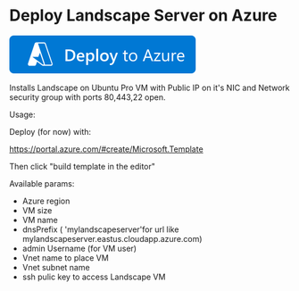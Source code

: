 # Deploy Landscape Server on Azure

[![Deploy To Azure](https://raw.githubusercontent.com/Azure/azure-quickstart-templates/master/1-CONTRIBUTION-GUIDE/images/deploytoazure.svg?sanitize=true)](https://portal.azure.com/#create/Microsoft.Template/uri/https%3A%2F%2Fraw.githubusercontent.com%2Flolwww%2Fazure-landscape-armtemplates%2Fmain%2Flandscapeserver.json)


Installs Landscape on Ubuntu Pro VM with Public IP on it's NIC and Network security group with ports 80,443,22 open.

Usage:

Deploy (for now) with:

https://portal.azure.com/#create/Microsoft.Template

Then click "build template in the editor"

Available params:

- Azure region
- VM size
- VM name
- dnsPrefix ( 'mylandscapeserver'for url like mylandscapeserver.eastus.cloudapp.azure.com)
- admin Username (for VM user)
- Vnet name to place VM
- Vnet subnet name
- ssh pulic key to access Landscape VM
